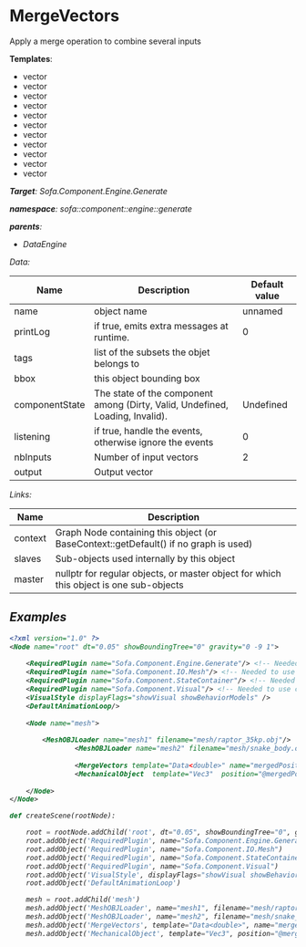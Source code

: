 # MergeVectors

Apply a merge operation to combine several inputs


__Templates__:
- vector<RigidCoord2d>
- vector<RigidCoord3d>
- vector<RigidDeriv2d>
- vector<RigidDeriv3d>
- vector<Vec2I>
- vector<Vec2d>
- vector<Vec3d>
- vector<Vec4d>
- vector<bool>
- vector<d>
- vector<i>

__Target__: Sofa.Component.Engine.Generate

__namespace__: sofa::component::engine::generate

__parents__: 
- DataEngine

Data: 

<table>
<thead>
    <tr>
        <th>Name</th>
        <th>Description</th>
        <th>Default value</th>
    </tr>
</thead>
<tbody>
	<tr>
		<td>name</td>
		<td>
object name
</td>
		<td>unnamed</td>
	</tr>
	<tr>
		<td>printLog</td>
		<td>
if true, emits extra messages at runtime.
</td>
		<td>0</td>
	</tr>
	<tr>
		<td>tags</td>
		<td>
list of the subsets the objet belongs to
</td>
		<td></td>
	</tr>
	<tr>
		<td>bbox</td>
		<td>
this object bounding box
</td>
		<td></td>
	</tr>
	<tr>
		<td>componentState</td>
		<td>
The state of the component among (Dirty, Valid, Undefined, Loading, Invalid).
</td>
		<td>Undefined</td>
	</tr>
	<tr>
		<td>listening</td>
		<td>
if true, handle the events, otherwise ignore the events
</td>
		<td>0</td>
	</tr>
	<tr>
		<td>nbInputs</td>
		<td>
Number of input vectors
</td>
		<td>2</td>
	</tr>
	<tr>
		<td>output</td>
		<td>
Output vector
</td>
		<td></td>
	</tr>

</tbody>
</table>

Links: 

| Name | Description |
| ---- | ----------- |
|context|Graph Node containing this object (or BaseContext::getDefault() if no graph is used)|
|slaves|Sub-objects used internally by this object|
|master|nullptr for regular objects, or master object for which this object is one sub-objects|



## Examples

```xml
<?xml version="1.0" ?>
<Node name="root" dt="0.05" showBoundingTree="0" gravity="0 -9 1">
    
    <RequiredPlugin name="Sofa.Component.Engine.Generate"/> <!-- Needed to use components [MergeVectors] -->
    <RequiredPlugin name="Sofa.Component.IO.Mesh"/> <!-- Needed to use components [MeshOBJLoader] -->
    <RequiredPlugin name="Sofa.Component.StateContainer"/> <!-- Needed to use components [MechanicalObject] -->
    <RequiredPlugin name="Sofa.Component.Visual"/> <!-- Needed to use components [VisualStyle] -->
    <VisualStyle displayFlags="showVisual showBehaviorModels" />
    <DefaultAnimationLoop/>
    
    <Node name="mesh">
        
		<MeshOBJLoader name="mesh1" filename="mesh/raptor_35kp.obj"/>  
                <MeshOBJLoader name="mesh2" filename="mesh/snake_body.obj"/>  
                
                <MergeVectors template="Data<double>" name="mergedPositions"  nbInputs="2" input1="@mesh1.position" input2="@mesh2.position" />
                <MechanicalObject  template="Vec3"  position="@mergedPositions.output" showObject="True" />
                                
    </Node>
</Node>
```
```python
def createScene(rootNode):

	root = rootNode.addChild('root', dt="0.05", showBoundingTree="0", gravity="0 -9 1")
	root.addObject('RequiredPlugin', name="Sofa.Component.Engine.Generate")
	root.addObject('RequiredPlugin', name="Sofa.Component.IO.Mesh")
	root.addObject('RequiredPlugin', name="Sofa.Component.StateContainer")
	root.addObject('RequiredPlugin', name="Sofa.Component.Visual")
	root.addObject('VisualStyle', displayFlags="showVisual showBehaviorModels")
	root.addObject('DefaultAnimationLoop')

	mesh = root.addChild('mesh')
	mesh.addObject('MeshOBJLoader', name="mesh1", filename="mesh/raptor_35kp.obj")
	mesh.addObject('MeshOBJLoader', name="mesh2", filename="mesh/snake_body.obj")
	mesh.addObject('MergeVectors', template="Data<double>", name="mergedPositions", nbInputs="2", input1="@mesh1.position", input2="@mesh2.position")
	mesh.addObject('MechanicalObject', template="Vec3", position="@mergedPositions.output", showObject="True")
```
